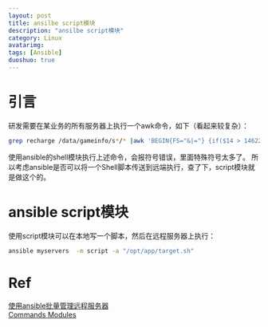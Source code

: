 ```yaml
---
layout: post
title: ansilbe script模块
description: "ansilbe script模块"
category: Linux
avatarimg:
tags: [Ansible]
duoshuo: true
---
```


# 引言
研发需要在某业务的所有服务器上执行一个awk命令，如下（看起来较复杂）：

```bash
grep recharge /data/gameinfo/s*/* |awk 'BEGIN{FS="&|="} {if($14 > 1462258800 && $14 < 1462348800){a[$18]+=$24}} END{for(i in a){print i, a[i]}}'
```    

使用ansible的shell模块执行上述命令，会报符号错误，里面特殊符号太多了。
所以考虑ansible是否可以将一个Shell脚本传送到远端执行，查了下，script模块就是做这个的。

# ansible script模块
使用script模块可以在本地写一个脚本，然后在远程服务器上执行：
```bash
ansible myservers  -m script -a "/opt/app/target.sh"
```    

# Ref
[使用ansible批量管理远程服务器](http://www.cnblogs.com/me115/p/4529944.html)  
[Commands Modules](http://docs.ansible.com/ansible/list_of_commands_modules.html)  

